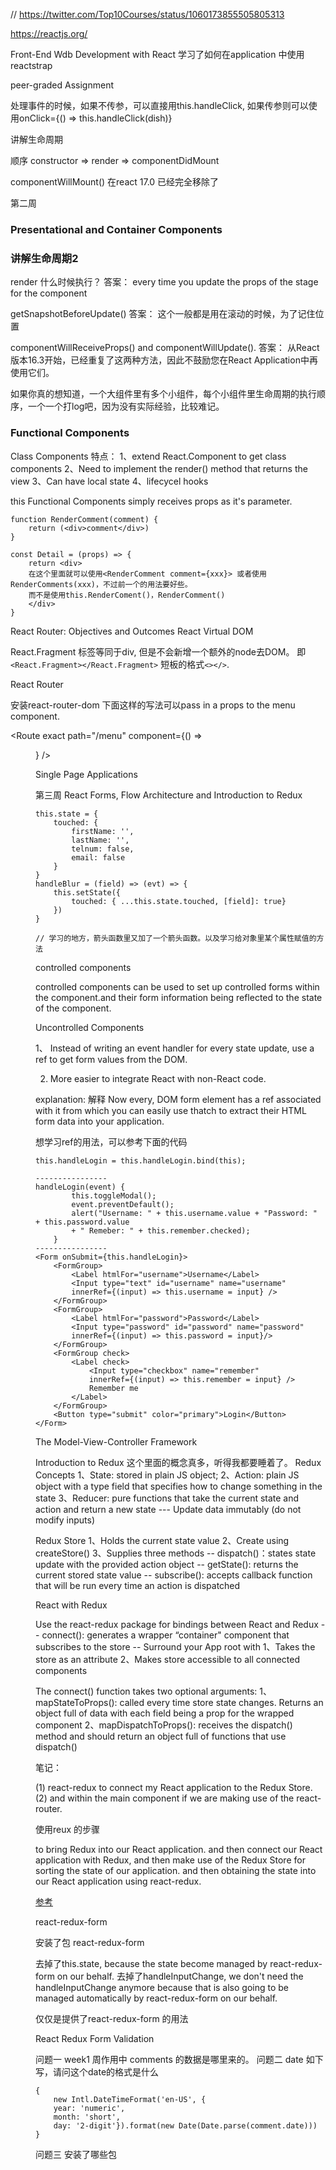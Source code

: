 // https://twitter.com/Top10Courses/status/1060173855505805313

https://reactjs.org/


Front-End Wdb Development with React 
学习了如何在application 中使用 reactstrap

peer-graded Assignment

处理事件的时候，如果不传参，可以直接用this.handleClick, 如果传参则可以使用onClick={() => this.handleClick(dish)}

讲解生命周期

顺序
constructor => render => componentDidMount

componentWillMount() 在react 17.0 已经完全移除了





第二周
### Presentational and Container Components

### 讲解生命周期2

render 什么时候执行？
答案： every time you update the props of the stage for the component

getSnapshotBeforeUpdate()
答案： 这个一般都是用在滚动的时候，为了记住位置

componentWillReceiveProps() and componentWillUpdate().
答案： 从React版本16.3开始，已经重复了这两种方法，因此不鼓励您在React Application中再使用它们。

如果你真的想知道，一个大组件里有多个小组件，每个小组件里生命周期的执行顺序，一个一个打log吧，因为没有实际经验，比较难记。

### Functional Components

Class Components
特点：
1、extend React.Component to get class components
2、Need to implement the render() method that returns the view
3、Can have local state
4、lifecycel hooks

this Functional Components simply receives props as it's parameter.
```
function RenderComment(comment) {
    return (<div>comment</div>)
}

const Detail = (props) => {
    return <div>
    在这个里面就可以使用<RenderComment comment={xxx}> 或者使用RenderComments(xxx)，不过前一个的用法要好些。
    而不是使用this.RenderComent()，RenderComment()
    </div>
}
```

React Router: Objectives and Outcomes
React Virtual DOM

React.Fragment 标签等同于div, 但是不会新增一个额外的node去DOM。 即`<React.Fragment></React.Fragment>`
短板的格式`<></>`.

React Router

安装react-router-dom 
<Route exact path="/menu" component={Menu} />
下面这样的写法可以pass in a props to the menu component.

<Route exact path="/menu" component={() => <Menu dishes={this.state.dishes} />} />

Single Page Applications

第三周
React Forms, Flow Architecture and Introduction to Redux

```
this.state = {
    touched: {
        firstName: '',
        lastName: '',
        telnum: false,
        email: false
    }
}
handleBlur = (field) => (evt) => {
    this.setState({
        touched: { ...this.state.touched, [field]: true}
    })
}

// 学习的地方，箭头函数里又加了一个箭头函数。以及学习给对象里某个属性赋值的方法
```
controlled components

controlled components can be used to set up controlled forms within the component.and their form information being reflected to the state of the component.

Uncontrolled Components

1、 Instead of writing an event handler for every state update, use a ref
to get form values from the DOM.

2. More easier to integrate React with non-React code.

explanation: 解释
Now every, DOM form element has a ref associated with it from 
which you can easily use thatch to extract their HTML form data into your application.


想学习ref的用法，可以参考下面的代码
```
this.handleLogin = this.handleLogin.bind(this);

----------------
handleLogin(event) {
        this.toggleModal();
        event.preventDefault();
        alert("Username: " + this.username.value + "Password: " + this.password.value
        + " Remeber: " + this.remember.checked);
    }
----------------
<Form onSubmit={this.handleLogin}>
    <FormGroup>
        <Label htmlFor="username">Username</Label>
        <Input type="text" id="username" name="username"
        innerRef={(input) => this.username = input} />
    </FormGroup>
    <FormGroup>
        <Label htmlFor="password">Password</Label>
        <Input type="password" id="password" name="password"
        innerRef={(input) => this.password = input}/>
    </FormGroup>
    <FormGroup check>
        <Label check>
            <Input type="checkbox" name="remember"
            innerRef={(input) => this.remember = input} />
            Remember me
        </Label>
    </FormGroup>
    <Button type="submit" color="primary">Login</Button>
</Form>
```

The Model-View-Controller Framework

Introduction to Redux
这个里面的概念真多，听得我都要睡着了。
Redux Concepts
1、State: stored in plain JS object;
2、Action: plain JS object with a type field that specifies how to change
something in the state
3、Reducer: pure functions that take the current state and action and return a new state
--- Update data immutably (do not modify inputs)

Redux Store
1、Holds the current state value
2、Create using createStore()
3、Supplies three methods
-- dispatch()：states state update with the provided action object
-- getState(): returns the current stored state value
-- subscribe(): accepts callback function that will be run every time an action is dispatched

React with Redux

Use the react-redux package for bindings between React and Redux
-- connect(): generates a wrapper “container" component that subscribes to the store
-- Surround your App root with <Provider>
1、Takes the store as an attribute
2、Makes store accessible to all connected components


The connect() function takes two optional arguments:
1、mapStateToProps(): called every time store state changes.
Returns an object full of data with each field being a prop for the wrapped component
2、mapDispatchToProps(): receives the dispatch() method and should return an object full of functions that use dispatch()

笔记：

(1) react-redux to connect my React application to the Redux Store.
(2) and within the main component if we are making use of the react-router.

使用reux 的步骤

to bring Redux into our React application.
and then connect our React application with Redux, 
and then make use of the Redux Store for sorting the state of our application.
and then obtaining the state into our React application using react-redux.

[参考](https://www.coursera.org/learn/front-end-react/supplement/OyUO4/exercise-instructions-introduction-to-redux)

 react-redux-form 

安装了包 react-redux-form

去掉了this.state, because the state become managed by react-redux-form on our behalf.
去掉了handleInputChange, we don't need the handleInputChange anymore because that is also going to be managed automatically by react-redux-form on our behalf.

仅仅是提供了react-redux-form 的用法

React Redux Form Validation 





问题一 
week1 周作用中 comments 的数据是哪里来的。
问题二
date 如下写，请问这个date的格式是什么
```
{
    new Intl.DateTimeFormat('en-US', { 
    year: 'numeric', 
    month: 'short', 
    day: '2-digit'}).format(new Date(Date.parse(comment.date)))
}
```

问题三
安装了哪些包


